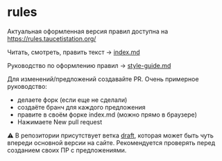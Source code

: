 <!-- 6 rev -->
# rules

Актуальная оформленная версия правил доступна на https://rules.taucetistation.org/

Читать, смотреть, править текст -> [index.md](https://github.com/TauCetiStation/rules-discussion/blob/master/index.md)

Руководство по оформлению правил -> [style-guide.md](https://github.com/TauCetiStation/rules-discussion/blob/master/contributing/style-guide.md)

Для изменений/предложений создавайте PR.
Очень примерное руководство:
* делаете форк (если еще не сделали)
* создаёте бранч для каждого предложения
* правите в своём форке index.md (можно прямо в браузере)
* Нажимаете New pull request


⚠️ В репозитории присутствует ветка [draft](https://github.com/TauCetiStation/Rules/tree/draft), которая может быть чуть впереди основной версии на сайте. Рекомендуется проверять перед созданием своих ПР с предложениями.
